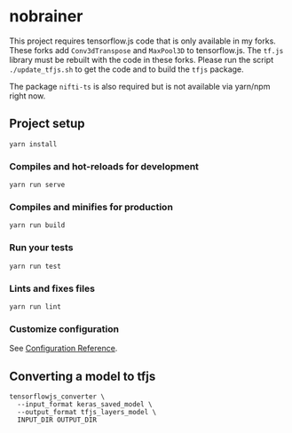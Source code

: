 # nobrainer

This project requires tensorflow.js code that is only available in my forks. These forks add `Conv3dTranspose` and `MaxPool3D` to tensorflow.js. The `tf.js` library must be rebuilt with the code in these forks. Please run the script `./update_tfjs.sh` to get the code and to build the `tfjs` package.

The package `nifti-ts` is also required but is not available via yarn/npm right now.

## Project setup
```
yarn install
```

### Compiles and hot-reloads for development
```
yarn run serve
```

### Compiles and minifies for production
```
yarn run build
```

### Run your tests
```
yarn run test
```

### Lints and fixes files
```
yarn run lint
```

### Customize configuration
See [Configuration Reference](https://cli.vuejs.org/config/).

## Converting a model to tfjs

```
tensorflowjs_converter \
  --input_format keras_saved_model \
  --output_format tfjs_layers_model \
  INPUT_DIR OUTPUT_DIR
```

